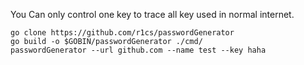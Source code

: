 You Can only control one key to trace all key used in normal internet.

```shell
go clone https://github.com/r1cs/passwordGenerator
go build -o $GOBIN/passwordGenerator ./cmd/
passwordGenerator --url github.com --name test --key haha 
```
